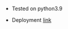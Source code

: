 * Tested on python3.9

* Deployment [link](https://adityaazad79-text-summarization-with-streamlit-deplo-app-5xasmn.streamlit.app/)